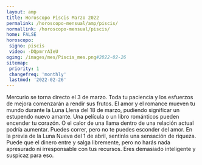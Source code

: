 ```yaml
---
layout: amp
title: Horoscopo Piscis Marzo 2022 
permalink: /horoscopo-mensual/amp/piscis/
normallink: /horoscopo-mensual/piscis/
home: FALSE
horoscopo:
 signo: piscis
 video: -DQpmrrAIeU
ogimg: /images/mes/Piscis_mes.png#2022-02-26
sitemap:
 priority: 1
 changefreq: 'monthly'
 lastmod: '2022-02-26'
---
```



Mercurio se torna directo el 3 de marzo. Toda tu paciencia y los esfuerzos de mejora comenzarán a rendir sus frutos. El amor y el romance mueven tu mundo durante la Luna Llena del 18 de marzo, pudiendo significar un estupendo nuevo amante. Una película o un libro románticos pueden encender tu corazón. O el calor de una llama dentro de una relación actual podría aumentar. Puedes correr, pero no te puedes esconder del amor. En la previa de la Luna Nueva del 1 de abril, sentirás una sensación de riqueza. Puede que el dinero entre y salga libremente, pero no harás nada apresurado ni irresponsable con tus recursos. Eres demasiado inteligente y suspicaz para eso.
